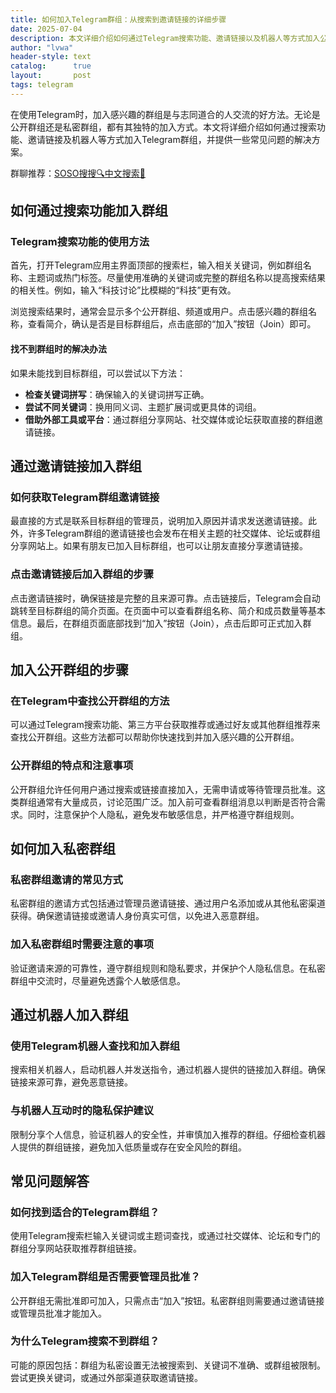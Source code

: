 ```yaml
---
title: 如何加入Telegram群组：从搜索到邀请链接的详细步骤
date: 2025-07-04
description: 本文详细介绍如何通过Telegram搜索功能、邀请链接以及机器人等方式加入公开和私密群组，包括常见问题解决方法。
author: "lvwa"
header-style: text
catalog:      true
layout:       post
tags: telegram
---
```



在使用Telegram时，加入感兴趣的群组是与志同道合的人交流的好方法。无论是公开群组还是私密群组，都有其独特的加入方式。本文将详细介绍如何通过搜索功能、邀请链接及机器人等方式加入Telegram群组，并提供一些常见问题的解决方案。

群聊推荐：[SOSO搜搜🔍中文搜索🔞](https://t.me/lvwapro)

## 如何通过搜索功能加入群组

### Telegram搜索功能的使用方法

首先，打开Telegram应用主界面顶部的搜索栏，输入相关关键词，例如群组名称、主题词或热门标签。尽量使用准确的关键词或完整的群组名称以提高搜索结果的相关性。例如，输入“科技讨论”比模糊的“科技”更有效。

浏览搜索结果时，通常会显示多个公开群组、频道或用户。点击感兴趣的群组名称，查看简介，确认是否是目标群组后，点击底部的“加入”按钮（Join）即可。

#### 找不到群组时的解决办法

如果未能找到目标群组，可以尝试以下方法：

- **检查关键词拼写**：确保输入的关键词拼写正确。
- **尝试不同关键词**：换用同义词、主题扩展词或更具体的词组。
- **借助外部工具或平台**：通过群组分享网站、社交媒体或论坛获取直接的群组邀请链接。

## 通过邀请链接加入群组

### 如何获取Telegram群组邀请链接

最直接的方式是联系目标群组的管理员，说明加入原因并请求发送邀请链接。此外，许多Telegram群组的邀请链接也会发布在相关主题的社交媒体、论坛或群组分享网站上。如果有朋友已加入目标群组，也可以让朋友直接分享邀请链接。

### 点击邀请链接后加入群组的步骤

点击邀请链接时，确保链接是完整的且来源可靠。点击链接后，Telegram会自动跳转至目标群组的简介页面。在页面中可以查看群组名称、简介和成员数量等基本信息。最后，在群组页面底部找到“加入”按钮（Join），点击后即可正式加入群组。

## 加入公开群组的步骤

### 在Telegram中查找公开群组的方法

可以通过Telegram搜索功能、第三方平台获取推荐或通过好友或其他群组推荐来查找公开群组。这些方法都可以帮助你快速找到并加入感兴趣的公开群组。

### 公开群组的特点和注意事项

公开群组允许任何用户通过搜索或链接直接加入，无需申请或等待管理员批准。这类群组通常有大量成员，讨论范围广泛。加入前可查看群组消息以判断是否符合需求。同时，注意保护个人隐私，避免发布敏感信息，并严格遵守群组规则。

## 如何加入私密群组

### 私密群组邀请的常见方式

私密群组的邀请方式包括通过管理员邀请链接、通过用户名添加或从其他私密渠道获得。确保邀请链接或邀请人身份真实可信，以免进入恶意群组。

### 加入私密群组时需要注意的事项

验证邀请来源的可靠性，遵守群组规则和隐私要求，并保护个人隐私信息。在私密群组中交流时，尽量避免透露个人敏感信息。

## 通过机器人加入群组

### 使用Telegram机器人查找和加入群组

搜索相关机器人，启动机器人并发送指令，通过机器人提供的链接加入群组。确保链接来源可靠，避免恶意链接。

### 与机器人互动时的隐私保护建议

限制分享个人信息，验证机器人的安全性，并审慎加入推荐的群组。仔细检查机器人提供的群组链接，避免加入低质量或存在安全风险的群组。

## 常见问题解答

### 如何找到适合的Telegram群组？

使用Telegram搜索栏输入关键词或主题词查找，或通过社交媒体、论坛和专门的群组分享网站获取推荐群组链接。

### 加入Telegram群组是否需要管理员批准？

公开群组无需批准即可加入，只需点击“加入”按钮。私密群组则需要通过邀请链接或管理员批准才能加入。

### 为什么Telegram搜索不到群组？

可能的原因包括：群组为私密设置无法被搜索到、关键词不准确、或群组被限制。尝试更换关键词，或通过外部渠道获取邀请链接。